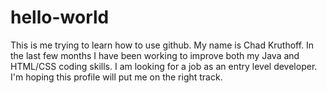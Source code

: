 # hello-world
This is me trying to learn how to use github. 
My name is Chad Kruthoff. In the last few months I have been working to improve both my Java and HTML/CSS coding skills. I am looking for a job as an entry level developer. I'm hoping this profile will put me on the right track. 
